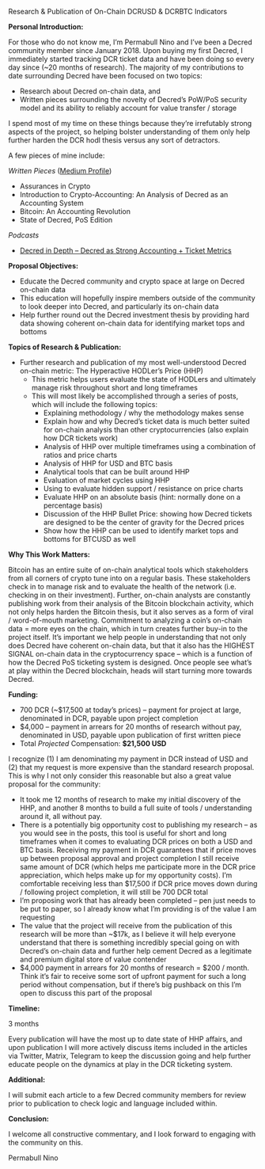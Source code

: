 Research & Publication of On-Chain DCRUSD & DCRBTC Indicators

**Personal Introduction:**

For those who do not know me, I’m Permabull Nino and I’ve been a Decred community member since January 2018. Upon buying my first Decred, I immediately started tracking DCR ticket data and have been doing so every day since (~20 months of research). The majority of my contributions to date surrounding Decred have been focused on two topics:

- Research about Decred on-chain data, and
- Written pieces surrounding the novelty of Decred’s PoW/PoS security model and its ability to reliably account for value transfer / storage

I spend most of my time on these things because they’re irrefutably strong aspects of the project, so helping bolster understanding of them only help further harden the DCR hodl thesis versus any sort of detractors. 

A few pieces of mine include:

_Written Pieces_ ([Medium Profile](https://medium.com/@permabullnino))

- Assurances in Crypto
- Introduction to Crypto-Accounting: An Analysis of Decred as an Accounting System
- Bitcoin: An Accounting Revolution
- State of Decred, PoS Edition

_Podcasts_

- [Decred in Depth – Decred as Strong Accounting + Ticket Metrics](https://www.youtube.com/watch?v=HxECplK3kAs)

**Proposal Objectives:**

- Educate the Decred community and crypto space at large on Decred on-chain data
- This education will hopefully inspire members outside of the community to look deeper into Decred, and particularly its on-chain data
- Help further round out the Decred investment thesis by providing hard data showing coherent on-chain data for identifying market tops and bottoms

**Topics of Research & Publication:**

- Further research and publication of my most well-understood Decred on-chain metric: The Hyperactive HODLer’s Price (HHP)
   - This metric helps users evaluate the state of HODLers and ultimately manage risk throughout short and long timeframes
   - This will most likely be accomplished through a series of posts, which will include the following topics:
     - Explaining methodology / why the methodology makes sense
     - Explain how and why Decred’s ticket data is much better suited for on-chain analysis than other cryptocurrencies (also explain how DCR tickets work)
     - Analysis of HHP over multiple timeframes using a combination of ratios and price charts
     - Analysis of HHP for USD and BTC basis
     - Analytical tools that can be built around HHP
     - Evaluation of market cycles using HHP
     - Using to evaluate hidden support / resistance on price charts
     - Evaluate HHP on an absolute basis (hint: normally done on a percentage basis)
     - Discussion of the HHP Bullet Price: showing how Decred tickets are designed to be the center of gravity for the Decred prices
     - Show how the HHP can be used to identify market tops and bottoms for BTCUSD as well

**Why This Work Matters:**

Bitcoin has an entire suite of on-chain analytical tools which stakeholders from all corners of crypto tune into on a regular basis. These stakeholders check in to manage risk and to evaluate the health of the network (i.e. checking in on their investment). Further, on-chain analysts are constantly publishing work from their analysis of the Bitcoin blockchain activity, which not only helps harden the Bitcoin thesis, but it also serves as a form of viral / word-of-mouth marketing. Commitment to analyzing a coin’s on-chain data = more eyes on the chain, which in turn creates further buy-in to the project itself. It’s important we help people in understanding that not only does Decred have coherent on-chain data, but that it also has the HIGHEST SIGNAL on-chain data in the cryptocurrency space – which is a function of how the Decred PoS ticketing system is designed. Once people see what’s at play within the Decred blockchain, heads will start turning more towards Decred.

**Funding:**

- 700 DCR (~$17,500 at today’s prices) – payment for project at large, denominated in DCR, payable upon project completion
- $4,000 – payment in arrears for 20 months of research without pay, denominated in USD, payable upon publication of first written piece 
- Total *Projected* Compensation: **$21,500 USD**	

I recognize (1) I am denominating my payment in DCR instead of USD and (2) that my request is more expensive than the standard research proposal. This is why I not only consider this reasonable but also a great value proposal for the community:

- It took me 12 months of research to make my initial discovery of the HHP, and another 8 months to build a full suite of tools / understanding around it, all without pay. 
- There is a potentially big opportunity cost to publishing my research – as you would see in the posts, this tool is useful for short and long timeframes when it comes to evaluating DCR prices on both a USD and BTC basis. Receiving my payment in DCR guarantees that if price moves up between proposal approval and project completion I still receive same amount of DCR (which helps me participate more in the DCR price appreciation, which helps make up for my opportunity costs). I’m comfortable receiving less than $17,500 if DCR price moves down during / following project completion, it will still be 700 DCR total
- I’m proposing work that has already been completed – pen just needs to be put to paper, so I already know what I’m providing is of the value I am requesting
- The value that the project will receive from the publication of this research will be more than ~$17k, as I believe it will help everyone understand that there is something incredibly special going on with Decred’s on-chain data and further help cement Decred as a legitimate and premium digital store of value contender
- $4,000 payment in arrears for 20 months of research = $200 / month. Think it’s fair to receive some sort of upfront payment for such a long period without compensation, but if there’s big pushback on this I’m open to discuss this part of the proposal

**Timeline:**

3 months

Every publication will have the most up to date state of HHP affairs, and upon publication I will more actively discuss items included in the articles via Twitter, Matrix, Telegram to keep the discussion going and help further educate people on the dynamics at play in the DCR ticketing system.

**Additional:** 

I will submit each article to a few Decred community members for review prior to publication to check logic and language included within. 

**Conclusion:**

I welcome all constructive commentary, and I look forward to engaging with the community on this.

Permabull Nino




